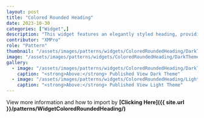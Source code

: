 ```yaml
---
layout: post
title: "Colored Rounded Heading"
date: 2023-10-30
categories: ["Widget",]
description: "This widget features an elegantly styled heading, providing a prominent platform to emphasize the title of your content."
contributor: "XMPro"
role: "Pattern"
thumbnail: "/assets/images/patterns/widgets/ColoredRoundedHeading/DarkTheme/ColoredRoundedHeadingPublishedMode.png"
image: "/assets/images/patterns/widgets/ColoredRoundedHeading/DarkTheme/ColoredRoundedHeadingPublishedMode.png"
gallery:
  - image: "/assets/images/patterns/widgets/ColoredRoundedHeading/DarkTheme/ColoredRoundedHeadingPublishedMode.png"
    caption: "<strong>Above:</strong> Published View Dark Theme"
  - image: "/assets/images/patterns/widgets/ColoredRoundedHeading/LightTheme/ColoredRoundedHeadingPublishedMode.png"
    caption: "<strong>Above:</strong> Published View Light Theme"
---
```


View more information and how to import by <strong>[Clicking Here]({{ site.url }}/patterns/WidgetColoredRoundedHeading/)</strong>